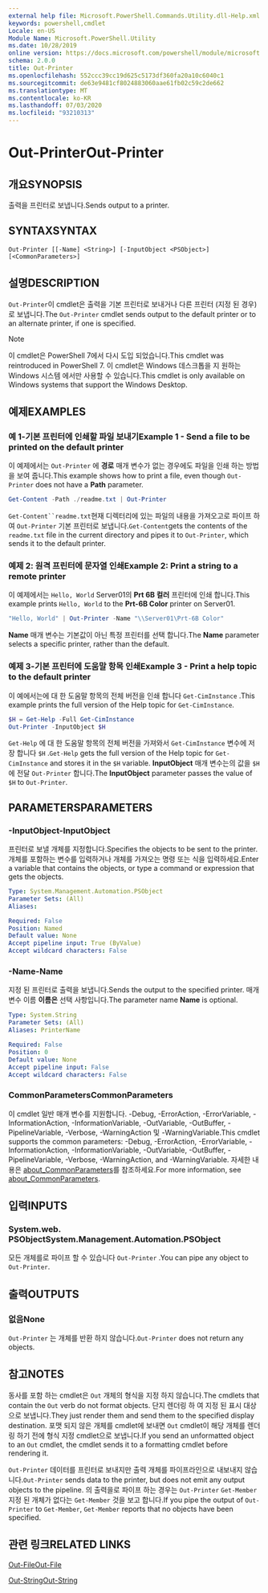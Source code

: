 ```yaml
---
external help file: Microsoft.PowerShell.Commands.Utility.dll-Help.xml
keywords: powershell,cmdlet
Locale: en-US
Module Name: Microsoft.PowerShell.Utility
ms.date: 10/28/2019
online version: https://docs.microsoft.com/powershell/module/microsoft.powershell.utility/out-printer?view=powershell-7&WT.mc_id=ps-gethelp
schema: 2.0.0
title: Out-Printer
ms.openlocfilehash: 552ccc39cc19d625c5173df360fa20a10c6040c1
ms.sourcegitcommit: de63e9481cf8024883060aae61fb02c59c2de662
ms.translationtype: MT
ms.contentlocale: ko-KR
ms.lasthandoff: 07/03/2020
ms.locfileid: "93210313"
---
```

# <span data-ttu-id="b0e9d-103">Out-Printer</span><span class="sxs-lookup"><span data-stu-id="b0e9d-103">Out-Printer</span></span>

## <span data-ttu-id="b0e9d-104">개요</span><span class="sxs-lookup"><span data-stu-id="b0e9d-104">SYNOPSIS</span></span>
<span data-ttu-id="b0e9d-105">출력을 프린터로 보냅니다.</span><span class="sxs-lookup"><span data-stu-id="b0e9d-105">Sends output to a printer.</span></span>

## <span data-ttu-id="b0e9d-106">SYNTAX</span><span class="sxs-lookup"><span data-stu-id="b0e9d-106">SYNTAX</span></span>

```
Out-Printer [[-Name] <String>] [-InputObject <PSObject>] [<CommonParameters>]
```

## <span data-ttu-id="b0e9d-107">설명</span><span class="sxs-lookup"><span data-stu-id="b0e9d-107">DESCRIPTION</span></span>

<span data-ttu-id="b0e9d-108">`Out-Printer`이 cmdlet은 출력을 기본 프린터로 보내거나 다른 프린터 (지정 된 경우)로 보냅니다.</span><span class="sxs-lookup"><span data-stu-id="b0e9d-108">The `Out-Printer` cmdlet sends output to the default printer or to an alternate printer, if one is specified.</span></span>

> [!NOTE]
> <span data-ttu-id="b0e9d-109">이 cmdlet은 PowerShell 7에서 다시 도입 되었습니다.</span><span class="sxs-lookup"><span data-stu-id="b0e9d-109">This cmdlet was reintroduced in PowerShell 7.</span></span> <span data-ttu-id="b0e9d-110">이 cmdlet은 Windows 데스크톱을 지 원하는 Windows 시스템 에서만 사용할 수 있습니다.</span><span class="sxs-lookup"><span data-stu-id="b0e9d-110">This cmdlet is only available on Windows systems that support the Windows Desktop.</span></span>

## <span data-ttu-id="b0e9d-111">예제</span><span class="sxs-lookup"><span data-stu-id="b0e9d-111">EXAMPLES</span></span>

### <span data-ttu-id="b0e9d-112">예 1-기본 프린터에 인쇄할 파일 보내기</span><span class="sxs-lookup"><span data-stu-id="b0e9d-112">Example 1 - Send a file to be printed on the default printer</span></span>

<span data-ttu-id="b0e9d-113">이 예제에서는 `Out-Printer` 에 **경로** 매개 변수가 없는 경우에도 파일을 인쇄 하는 방법을 보여 줍니다.</span><span class="sxs-lookup"><span data-stu-id="b0e9d-113">This example shows how to print a file, even though `Out-Printer` does not have a **Path** parameter.</span></span>

```powershell
Get-Content -Path ./readme.txt | Out-Printer
```

<span data-ttu-id="b0e9d-114">`Get-Content``readme.txt`현재 디렉터리에 있는 파일의 내용을 가져오고로 파이프 하 여 `Out-Printer` 기본 프린터로 보냅니다.</span><span class="sxs-lookup"><span data-stu-id="b0e9d-114">`Get-Content`gets the contents of the `readme.txt` file in the current directory and pipes it to `Out-Printer`, which sends it to the default printer.</span></span>

### <span data-ttu-id="b0e9d-115">예제 2: 원격 프린터에 문자열 인쇄</span><span class="sxs-lookup"><span data-stu-id="b0e9d-115">Example 2: Print a string to a remote printer</span></span>

<span data-ttu-id="b0e9d-116">이 예제에서는 `Hello, World` Server01의 **Prt 6B 컬러** 프린터에 인쇄 합니다.</span><span class="sxs-lookup"><span data-stu-id="b0e9d-116">This example prints `Hello, World` to the **Prt-6B Color** printer on Server01.</span></span>

```powershell
"Hello, World" | Out-Printer -Name "\\Server01\Prt-6B Color"
```

<span data-ttu-id="b0e9d-117">**Name** 매개 변수는 기본값이 아닌 특정 프린터를 선택 합니다.</span><span class="sxs-lookup"><span data-stu-id="b0e9d-117">The **Name** parameter selects a specific printer, rather than the default.</span></span>

### <span data-ttu-id="b0e9d-118">예제 3-기본 프린터에 도움말 항목 인쇄</span><span class="sxs-lookup"><span data-stu-id="b0e9d-118">Example 3 - Print a help topic to the default printer</span></span>

<span data-ttu-id="b0e9d-119">이 예에서는에 대 한 도움말 항목의 전체 버전을 인쇄 합니다 `Get-CimInstance` .</span><span class="sxs-lookup"><span data-stu-id="b0e9d-119">This example prints the full version of the Help topic for `Get-CimInstance`.</span></span>

```powershell
$H = Get-Help -Full Get-CimInstance
Out-Printer -InputObject $H
```

<span data-ttu-id="b0e9d-120">`Get-Help` 에 대 한 도움말 항목의 전체 버전을 가져와서 `Get-CimInstance` 변수에 저장 합니다 `$H` .</span><span class="sxs-lookup"><span data-stu-id="b0e9d-120">`Get-Help` gets the full version of the Help topic for `Get-CimInstance` and stores it in the `$H` variable.</span></span> <span data-ttu-id="b0e9d-121">**InputObject** 매개 변수는의 값을 `$H` 에 전달 `Out-Printer` 합니다.</span><span class="sxs-lookup"><span data-stu-id="b0e9d-121">The **InputObject** parameter passes the value of `$H` to `Out-Printer`.</span></span>

## <span data-ttu-id="b0e9d-122">PARAMETERS</span><span class="sxs-lookup"><span data-stu-id="b0e9d-122">PARAMETERS</span></span>

### <span data-ttu-id="b0e9d-123">-InputObject</span><span class="sxs-lookup"><span data-stu-id="b0e9d-123">-InputObject</span></span>

<span data-ttu-id="b0e9d-124">프린터로 보낼 개체를 지정합니다.</span><span class="sxs-lookup"><span data-stu-id="b0e9d-124">Specifies the objects to be sent to the printer.</span></span> <span data-ttu-id="b0e9d-125">개체를 포함하는 변수를 입력하거나 개체를 가져오는 명령 또는 식을 입력하세요.</span><span class="sxs-lookup"><span data-stu-id="b0e9d-125">Enter a variable that contains the objects, or type a command or expression that gets the objects.</span></span>

```yaml
Type: System.Management.Automation.PSObject
Parameter Sets: (All)
Aliases:

Required: False
Position: Named
Default value: None
Accept pipeline input: True (ByValue)
Accept wildcard characters: False
```

### <span data-ttu-id="b0e9d-126">-Name</span><span class="sxs-lookup"><span data-stu-id="b0e9d-126">-Name</span></span>

<span data-ttu-id="b0e9d-127">지정 된 프린터로 출력을 보냅니다.</span><span class="sxs-lookup"><span data-stu-id="b0e9d-127">Sends the output to the specified printer.</span></span> <span data-ttu-id="b0e9d-128">매개 변수 이름 **이름은** 선택 사항입니다.</span><span class="sxs-lookup"><span data-stu-id="b0e9d-128">The parameter name **Name** is optional.</span></span>

```yaml
Type: System.String
Parameter Sets: (All)
Aliases: PrinterName

Required: False
Position: 0
Default value: None
Accept pipeline input: False
Accept wildcard characters: False
```

### <span data-ttu-id="b0e9d-129">CommonParameters</span><span class="sxs-lookup"><span data-stu-id="b0e9d-129">CommonParameters</span></span>

<span data-ttu-id="b0e9d-130">이 cmdlet 일반 매개 변수를 지원합니다. -Debug, -ErrorAction, -ErrorVariable, -InformationAction, -InformationVariable, -OutVariable, -OutBuffer, -PipelineVariable, -Verbose, -WarningAction 및 -WarningVariable.</span><span class="sxs-lookup"><span data-stu-id="b0e9d-130">This cmdlet supports the common parameters: -Debug, -ErrorAction, -ErrorVariable, -InformationAction, -InformationVariable, -OutVariable, -OutBuffer, -PipelineVariable, -Verbose, -WarningAction, and -WarningVariable.</span></span> <span data-ttu-id="b0e9d-131">자세한 내용은 [about_CommonParameters](https://go.microsoft.com/fwlink/?LinkID=113216)를 참조하세요.</span><span class="sxs-lookup"><span data-stu-id="b0e9d-131">For more information, see [about_CommonParameters](https://go.microsoft.com/fwlink/?LinkID=113216).</span></span>

## <span data-ttu-id="b0e9d-132">입력</span><span class="sxs-lookup"><span data-stu-id="b0e9d-132">INPUTS</span></span>

### <span data-ttu-id="b0e9d-133">System.web. PSObject</span><span class="sxs-lookup"><span data-stu-id="b0e9d-133">System.Management.Automation.PSObject</span></span>

<span data-ttu-id="b0e9d-134">모든 개체를로 파이프 할 수 있습니다 `Out-Printer` .</span><span class="sxs-lookup"><span data-stu-id="b0e9d-134">You can pipe any object to `Out-Printer`.</span></span>

## <span data-ttu-id="b0e9d-135">출력</span><span class="sxs-lookup"><span data-stu-id="b0e9d-135">OUTPUTS</span></span>

### <span data-ttu-id="b0e9d-136">없음</span><span class="sxs-lookup"><span data-stu-id="b0e9d-136">None</span></span>

<span data-ttu-id="b0e9d-137">`Out-Printer` 는 개체를 반환 하지 않습니다.</span><span class="sxs-lookup"><span data-stu-id="b0e9d-137">`Out-Printer` does not return any objects.</span></span>

## <span data-ttu-id="b0e9d-138">참고</span><span class="sxs-lookup"><span data-stu-id="b0e9d-138">NOTES</span></span>

<span data-ttu-id="b0e9d-139">동사를 포함 하는 cmdlet은 `Out` 개체의 형식을 지정 하지 않습니다.</span><span class="sxs-lookup"><span data-stu-id="b0e9d-139">The cmdlets that contain the `Out` verb do not format objects.</span></span> <span data-ttu-id="b0e9d-140">단지 렌더링 하 여 지정 된 표시 대상으로 보냅니다.</span><span class="sxs-lookup"><span data-stu-id="b0e9d-140">They just render them and send them to the specified display destination.</span></span> <span data-ttu-id="b0e9d-141">포맷 되지 않은 개체를 cmdlet에 보내면 `Out` cmdlet이 해당 개체를 렌더링 하기 전에 형식 지정 cmdlet으로 보냅니다.</span><span class="sxs-lookup"><span data-stu-id="b0e9d-141">If you send an unformatted object to an `Out` cmdlet, the cmdlet sends it to a formatting cmdlet before rendering it.</span></span>

<span data-ttu-id="b0e9d-142">`Out-Printer` 데이터를 프린터로 보내지만 출력 개체를 파이프라인으로 내보내지 않습니다.</span><span class="sxs-lookup"><span data-stu-id="b0e9d-142">`Out-Printer` sends data to the printer, but does not emit any output objects to the pipeline.</span></span> <span data-ttu-id="b0e9d-143">의 출력을로 파이프 하는 경우는 `Out-Printer` `Get-Member` 지정 된 개체가 없다는 `Get-Member` 것을 보고 합니다.</span><span class="sxs-lookup"><span data-stu-id="b0e9d-143">If you pipe the output of `Out-Printer` to `Get-Member`, `Get-Member` reports that no objects have been specified.</span></span>

## <span data-ttu-id="b0e9d-144">관련 링크</span><span class="sxs-lookup"><span data-stu-id="b0e9d-144">RELATED LINKS</span></span>

[<span data-ttu-id="b0e9d-145">Out-File</span><span class="sxs-lookup"><span data-stu-id="b0e9d-145">Out-File</span></span>](Out-File.md)

[<span data-ttu-id="b0e9d-146">Out-String</span><span class="sxs-lookup"><span data-stu-id="b0e9d-146">Out-String</span></span>](Out-String.md)
